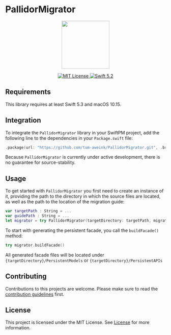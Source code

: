 # PallidorMigrator

<p align="center">
  <img width="150" src="https://github.com/tum-aweink/PallidorMigrator/blob/develop/Images/pallidor-icon.png">
</p>

<p align="center">
    <a href="LICENSE">
        <img src="https://img.shields.io/badge/license-MIT-brightgreen.svg" alt="MIT License">
    </a>
    <a href="https://swift.org">
        <img src="https://img.shields.io/badge/Swift-5.3-blue.svg" alt="Swift 5.2">
    </a>
</p>

## Requirements
This library requires at least Swift 5.3 and macOS 10.15.
## Integration
To integrate the `PallidorMigrator` library in your SwiftPM project, add the following line to the dependencies in your `Package.swift` file:
```swift
.package(url: "https://github.com/tum-aweink/PallidorMigrator.git", .branch("master"))
```
Because `PallidorMigrator` is currently under active development, there is no guarantee for source-stability.

## Usage
To get started with `PallidorMigrator` you first need to create an instance of it, providing the path to the directory in which the source files are located, as well as the path to the location of the migration guide:
```swift
var targetPath : String = ...
var guidePath : String = ...
let migrator = try PallidorMigrator(targetDirectory: targetPath, migrationGuidePath: guidePath)
```
To start with generating the persistent facade, you call the `buildFacade()` method:
```swift
try migrator.buildFacade()
```
All generated facade files will be located under `{targetDirectory}/PersistentModels` or `{targetDirectory}/PersistentAPIs`

## Contributing
Contributions to this projects are welcome. Please make sure to read the [contribution guidelines](https://github.com/Apodini/.github/blob/release/CONTRIBUTING.md) first.

## License
This project is licensed under the MIT License. See [License](https://github.com/Apodini/Template-Repository/blob/release/LICENSE) for more information.
